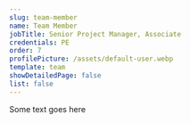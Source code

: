 ```yaml
---
slug: team-member
name: Team Member
jobTitle: Senior Project Manager, Associate
credentials: PE
order: 7
profilePicture: /assets/default-user.webp
template: team
showDetailedPage: false
list: false
---
```

Some text goes here
